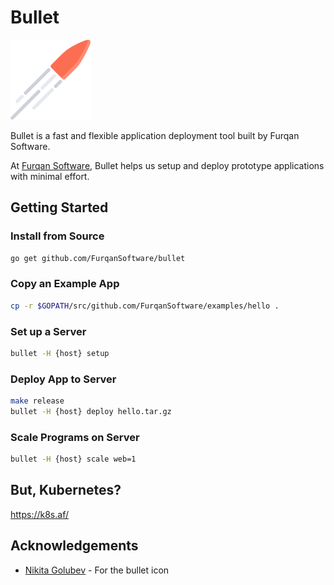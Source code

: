 # Bullet

![](assets/bullet_128.png)

Bullet is a fast and flexible application deployment tool built by Furqan Software.

At [Furqan Software](https://furqansoftware.com/), Bullet helps us setup and deploy prototype applications with minimal effort.

## Getting Started

### Install from Source

``` sh
go get github.com/FurqanSoftware/bullet
```

### Copy an Example App

``` sh
cp -r $GOPATH/src/github.com/FurqanSoftware/examples/hello .
```

### Set up a Server

``` sh
bullet -H {host} setup
```

### Deploy App to Server

``` sh
make release
bullet -H {host} deploy hello.tar.gz
```

### Scale Programs on Server

``` sh
bullet -H {host} scale web=1
```

## But, Kubernetes?

https://k8s.af/

## Acknowledgements

- [Nikita Golubev](http://www.flaticon.com/authors/nikita-golubev) - For the bullet icon
